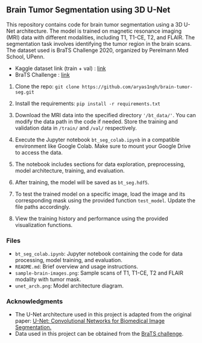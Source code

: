 ## Brain Tumor Segmentation using 3D U-Net

This repository contains code for brain tumor segmentation using a 3D U-Net architecture. The model is trained on magnetic resonance imaging (MRI) data with different modalities, including T1, T1-CE, T2, and FLAIR. The segmentation task involves identifying the tumor region in the brain scans. The dataset used is BraTS Challenge 2020, organized by Perelmann Med School, UPenn.

- Kaggle dataset link (train + val) : [link](https://www.kaggle.com/datasets/awsaf49/brats20-dataset-training-validation)
- BraTS Challenge : [link](https://www.med.upenn.edu/cbica/brats/)


1. Clone the repo:
```git clone https://github.com/aryas1ngh/brain-tumor-seg.git```

2.  Install the requirements:
```pip install -r requirements.txt```

3. Download the MRI data into the specified directory ```'/bt_data/'```. You can modify the data path in the code if needed. Store the training and validation data in ```/train/``` and ```/val/``` respectively.

4. Execute the Jupyter notebook ```bt_seg_colab.ipynb``` in a compatible environment like Google Colab. Make sure to mount your Google Drive to access the data.

5. The notebook includes sections for data exploration, preprocessing, model architecture, training, and evaluation.

6. After training, the model will be saved as ```bt_seg.hdf5```.

7. To test the trained model on a specific image, load the image and its corresponding mask using the provided function ```test_model```. Update the file paths accordingly.

8. View the training history and performance using the provided visualization functions.



### Files
- ```bt_seg_colab.ipynb```: Jupyter notebook containing the code for data processing, model training, and evaluation.
- ```README.md```: Brief overview and usage instructions.
- ```sample-brain-images.png```: Sample scans of T1, T1-CE, T2 and FLAIR modality with tumor mask.
- ```unet_arch.png```: Model architecture diagram.


### Acknowledgments
- The U-Net architecture used in this project is adapted from the original paper: [U-Net: Convolutional Networks for Biomedical Image Segmentation.](https://arxiv.org/abs/1505.04597)
- Data used in this project can be obtained from the [BraTS challenge](https://www.med.upenn.edu/cbica/brats/).
